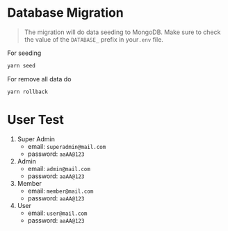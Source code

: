 # Database Migration

> The migration will do data seeding to MongoDB. Make sure to check the value of the `DATABASE_` prefix in your`.env` file.

For seeding

```bash
yarn seed
```

For remove all data do

```bash
yarn rollback
```

# User Test

1. Super Admin
    - email: `superadmin@mail.com`
    - password: `aaAA@123`
2. Admin
    - email: `admin@mail.com`
    - password: `aaAA@123`
3. Member
    - email: `member@mail.com`
    - password: `aaAA@123`
4. User
    - email: `user@mail.com`
    - password: `aaAA@123`
